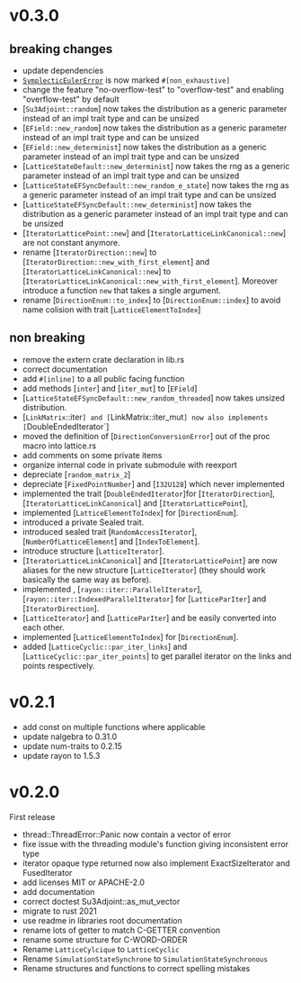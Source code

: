 
# v0.3.0

## breaking changes
- update dependencies
- [`SymplecticEulerError`](hnew_deterministtps://abouttefeux.github.io/lattice-qcd-rs/lattice_qcd_rs/integrator/symplectic_euler/enum.SymplecticEulerError.html) is now marked `#[non_exhaustive]`
- change the feature "no-overflow-test" to "overflow-test" and enabling "overflow-test" by default
- [`Su3Adjoint::random`] now takes the distribution as a generic parameter instead of an impl trait type and can be unsized
- [`EField::new_random`] now takes the distribution as a generic parameter instead of an impl trait type and can be unsized
- [`EField::new_determinist`] now takes the distribution as a generic parameter instead of an impl trait type and can be unsized
- [`LatticeStateDefault::new_determinist`] now takes the rng as a generic parameter instead of an impl trait type and can be unsized
- [`LatticeStateEFSyncDefault::new_random_e_state`] now takes the rng as a generic parameter instead of an impl trait type and can be unsized
- [`LatticeStateEFSyncDefault::new_determinist`] now takes the distribution as a generic parameter instead of an impl trait type and can be unsized
- [`IteratorLatticePoint::new`] and [`IteratorLatticeLinkCanonical::new`] are not constant anymore.
- rename [`IteratorDirection::new`] to [`IteratorDirection::new_with_first_element`] and [`IteratorLatticeLinkCanonical::new`] to [`IteratorLatticeLinkCanonical::new_with_first_element`]. Moreover introduce a function `new` that takes a single argument.
- rename [`DirectionEnum::to_index`] to [`DirectionEnum::index`] to avoid name colision with trait [`LatticeElementToIndex`]

## non breaking
- remove the extern crate declaration in lib.rs
- correct documentation
- add `#[inline]` to a all public facing function
- add methods [`inter`] and [`iter_mut`] to [`EField`]
- [`LatticeStateEFSyncDefault::new_random_threaded`] now takes unsized distribution.
- [`LinkMatrix`::iter`] and [`LinkMatrix::iter_mut`] now also implements [`DoubleEndedIterator`]
- moved the definition of [`DirectionConversionError`] out of the proc macro into lattice.rs
- add comments on some private items
- organize internal code in private submodule with reexport
- depreciate [`random_matrix_2`]
- depreciate [`FixedPointNumber`] and [`I32U128`] which never implemented
- implemented the trait [`DoubleEndedIterator`]for [`IteratorDirection`], [`IteratorLatticeLinkCanonical`] and [`IteratorLatticePoint`],
- implemented [`LatticeElementToIndex`] for [`DirectionEnum`].
- introduced a private Sealed trait.
- introduced sealed trait [`RandomAccessIterator`], [`NumberOfLatticeElement`] and [`IndexToElement`].
- introduce structure [`LatticeIterator`].
- [`IteratorLatticeLinkCanonical`] and [`IteratorLatticePoint`] are now aliases for the new structure [`LatticeIterator`] (they should work basically the same way as before).
- implemented , [`rayon::iter::ParallelIterator`], [`rayon::iter::IndexedParallelIterator`] for [`LatticeParIter`] and [`IteratorDirection`].
- [`LatticeIterator`] and [`LatticeParIter`] and be easily converted into each other.
- implemented [`LatticeElementToIndex`] for [`DirectionEnum`].
- added [`LatticeCyclic::par_iter_links`] and [`LatticeCyclic::par_iter_points`] to get parallel iterator on the links and points respectively.

# v0.2.1

- add const on multiple functions where applicable
- update nalgebra to 0.31.0
- update num-traits to 0.2.15
- update rayon to 1.5.3
 

# v0.2.0

First release

- thread::ThreadError::Panic now contain a vector of error
- fixe issue with the threading module's function giving inconsistent error type
- iterator opaque type returned now also implement ExactSizeIterator and FusedIterator
- add licenses MIT or APACHE-2.0
- add documentation
- correct doctest Su3Adjoint::as_mut_vector
- migrate to rust 2021
- use readme in libraries root documentation
- rename lots of getter to match C-GETTER convention
- rename some structure for C-WORD-ORDER
- Rename `LatticeCylcique` to `LatticeCyclic`
- Rename `SimulationStateSynchrone` to `SimulationStateSynchronous`
- Rename structures and functions to correct spelling mistakes